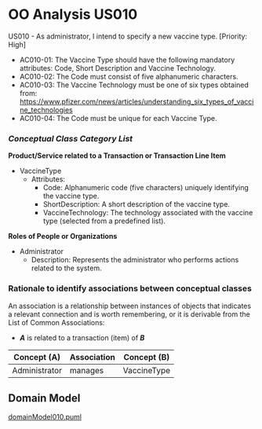 # OO Analysis US010 #

US010 - As administrator, I intend to specify a new vaccine type. [Priority: High]
- AC010-01: The Vaccine Type should have the following mandatory attributes: Code, Short Description and Vaccine Technology.
- AC010-02: The Code must consist of five alphanumeric characters.
- AC010-03: The Vaccine Technology must be one of six types obtained from: https://www.pfizer.com/news/articles/understanding_six_types_of_vaccine_technologies
- AC010-04: The Code must be unique for each Vaccine Type.

### _Conceptual Class Category List_ ###

**Product/Service related to a Transaction or Transaction Line Item**

* VaccineType
    - Attributes:
        - Code: Alphanumeric code (five characters) uniquely identifying the vaccine type.
        - ShortDescription: A short description of the vaccine type.
        - VaccineTechnology: The technology associated with the vaccine type (selected from a predefined list).

**Roles of People or Organizations**

* Administrator
    - Description: Represents the administrator who performs actions related to the system.

### Rationale to identify associations between conceptual classes ###

An association is a relationship between instances of objects that indicates a relevant connection and is worth remembering, or it is derivable from the List of Common Associations:

+ **_A_** is related to a transaction (item) of **_B_**

| Concept (A)      | Association | Concept (B) |
| ----------------- | ----------- | ------------ |
| Administrator     | manages     | VaccineType  |

## Domain Model

[domainModel010.puml](domainModel010.puml)
